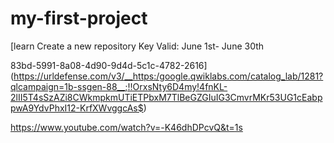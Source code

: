 # my-first-project
[learn Create a new repository
Key Valid: June 1st- June 30th​​​​​​​

83bd-5991-8a08-4d90-9d4d-5c1c-4782-2616](https://urldefense.com/v3/__https:/google.qwiklabs.com/catalog_lab/1281?qlcampaign=1b-ssgen-88__;!!OrxsNty6D4my!4fnKL-2lII5T4sSzAZi8CWkmpkmUTiETPbxM7TlBeGZGIuIG3CmvrMKr53UG1cEabppwA9YdvPhxI12-KrfXWvggcAs$)

https://www.youtube.com/watch?v=-K46dhDPcvQ&t=1s
